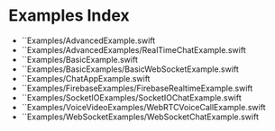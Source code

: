 # Examples Index

- ``Examples/AdvancedExample.swift
- ``Examples/AdvancedExamples/RealTimeChatExample.swift
- ``Examples/BasicExample.swift
- ``Examples/BasicExamples/BasicWebSocketExample.swift
- ``Examples/ChatAppExample.swift
- ``Examples/FirebaseExamples/FirebaseRealtimeExample.swift
- ``Examples/SocketIOExamples/SocketIOChatExample.swift
- ``Examples/VoiceVideoExamples/WebRTCVoiceCallExample.swift
- ``Examples/WebSocketExamples/WebSocketChatExample.swift
